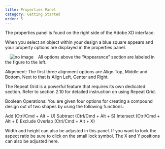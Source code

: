 ```yaml
---
title: Properties Panel
category: Getting Started
order: 5
---
```


The properties panel is found on the right side of the Adobe XD interface.

When you select an object within your design a blue square appears and your property options are displayed in the properties panel.

<img style="padding: 0px 15px; float: left" src="https://iwilfried.github.io/Adobe-XD-eBook/images/XD-Property-Panel-01.png" alt="no image" />All options above the “Appearance” section are labeled in the figure to the left.


Alignment: The first three alignment options are Align Top, Middle and Bottom. Next to that is Align Left, Center and Right.

The Repeat Grid is a powerful feature that requires its own dedicated section. Refer to section 2.10 for detailed instruction on using Repeat Grid.

Boolean Operations: You are given four options for creating a compound design out of two shapes by using the following functions:


Add (Ctrl/Cmd + Alt + U)
Subtract (Ctrl/Cmd + Alt + S)
Intersect (Ctrl/Cmd + Alt + I)
Exclude Overlap (Ctrl/Cmd + Alt + X)



Width and height can also be adjusted in this panel. If you want to lock the aspect ratio be sure to click on the small lock symbol. The X and Y positions can also be adjusted here.

